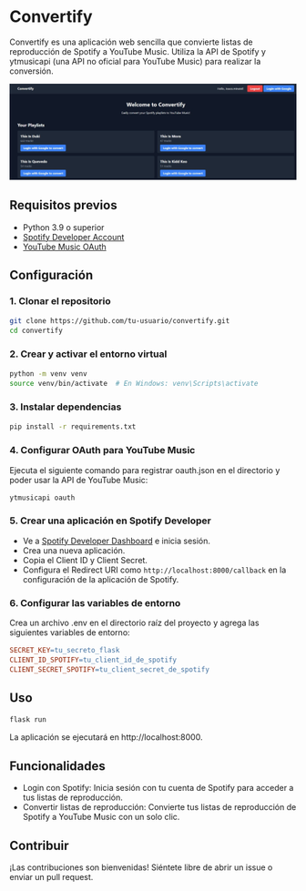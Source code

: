 # Convertify

Convertify es una aplicación web sencilla que convierte listas de reproducción de Spotify a YouTube Music. Utiliza la API de Spotify y ytmusicapi (una API no oficial para YouTube Music) para realizar la conversión.

<!-- imagen -->
![Imagen_ejemplo](/assets/imagen-readme.jpg)

## Requisitos previos

- Python 3.9 o superior
- [Spotify Developer Account](https://developer.spotify.com/dashboard/login)
- [YouTube Music OAuth](https://ytmusicapi.readthedocs.io/en/latest/setup.html#authentication)

## Configuración

### 1. Clonar el repositorio

```bash
git clone https://github.com/tu-usuario/convertify.git
cd convertify
```

### 2. Crear y activar el entorno virtual

```bash
python -m venv venv
source venv/bin/activate  # En Windows: venv\Scripts\activate
```

### 3. Instalar dependencias

```bash
pip install -r requirements.txt
```

### 4. Configurar OAuth para YouTube Music

Ejecuta el siguiente comando para registrar oauth.json en el directorio y poder usar la API de YouTube Music:
```bash
ytmusicapi oauth
```

### 5. Crear una aplicación en Spotify Developer

 - Ve a [Spotify Developer Dashboard](https://developer.spotify.com/dashboard/applications) e inicia sesión.
 - Crea una nueva aplicación.
 - Copia el Client ID y Client Secret.
 - Configura el Redirect URI como `http://localhost:8000/callback` en la configuración de la aplicación de Spotify.

### 6. Configurar las variables de entorno

Crea un archivo .env en el directorio raíz del proyecto y agrega las siguientes variables de entorno:
```makefile
SECRET_KEY=tu_secreto_flask
CLIENT_ID_SPOTIFY=tu_client_id_de_spotify
CLIENT_SECRET_SPOTIFY=tu_client_secret_de_spotify
```

## Uso
```bash
flask run
```

La aplicación se ejecutará en http://localhost:8000.

## Funcionalidades
 - Login con Spotify: Inicia sesión con tu cuenta de Spotify para acceder a tus listas de reproducción.
 - Convertir listas de reproducción: Convierte tus listas de reproducción de Spotify a YouTube Music con un solo clic.

## Contribuir
¡Las contribuciones son bienvenidas! Siéntete libre de abrir un issue o enviar un pull request.


